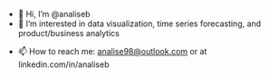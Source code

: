- 👋 Hi, I’m @analiseb
- 👀 I’m interested in data visualization, time series forecasting, and product/business analytics
<!-- - 🌱 I’m currently learning geospatial analysis and probabalistic graphical modeling -->
- 📫 How to reach me: analise98@outlook.com or at linkedin.com/in/analiseb

<!---
analiseb/analiseb is a ✨ special ✨ repository because its `README.md` (this file) appears on your GitHub profile.
You can click the Preview link to take a look at your changes.
--->
